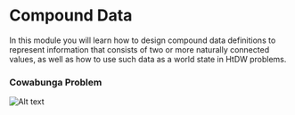 # Compound Data
In this module you will learn how to design compound data definitions to represent information that consists of two or more naturally connected values, as well as how to use such data as a world state in HtDW problems.


### Cowabunga Problem
![Alt text](https://github.com/doct0rX/SoftwareDevelopment/blob/master/HowToCode_SimpleData/week3/3b:CompoundData/lecture/screens/Screen%20Shot%202018-02-27%20at%2012.34.05%20PM.png)